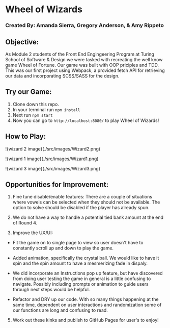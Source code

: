 # Wheel of Wizards

### Created By: Amanda Sierra, Gregory Anderson, & Amy Rippeto

## Objective:

As Module 2 students of the Front End Engingeering Program at Turing School of Software & Design we were tasked with recreating the well know game Wheel of Fortune. Our game was built with OOP priciples and TDD. This was our first project using Webpack, a provided fetch API for retrieving our data and incorporating SCSS/SASS for the design.

## Try our Game:

1. Clone down this repo.
2. In your terminal run ```npm install```
3. Next run ```npm start```
4. Now you can go to `http://localhost:8080/` to play Wheel of Wizards! 

## How to Play:

!{wizard 2 image}(./src/images/Wizard2.png)

!{wizard 1 image}(./src/images/Wizard1.png)

!{wizard 3 image}(./src/images/Wizard3.png)

## Opportunities for Improvement:

1. Fine tune disable/enable features: There are a couple of situations where vowels can be selected when they should not be available. The option to solve should be disabled if the player has already spun.

2. We do not have a way to handle a potential tied bank amount at the end of Round 4.

3. Improve the UX/UI:

  - Fit the game on to single page to view so user doesn't have to constantly scroll up and down to play the game.

  - Added animation, specifically the crystal ball. We would like to have it spin and the spin amount to have a mesmerizing fade in dispaly. 

  - We did incorporate an Instructions pop up feature, but have discovered from doing user testing the game in general is a little confusing to navigate. Possibly including prompts or animation to guide users through next steps would be helpful.

  - Refactor and DRY up our code. With so many things happening at the same time, dependent on user interactions and randomization some of our functions are long and confusing to read.

5. Work out these kinks and publish to GitHub Pages for user's to enjoy!
